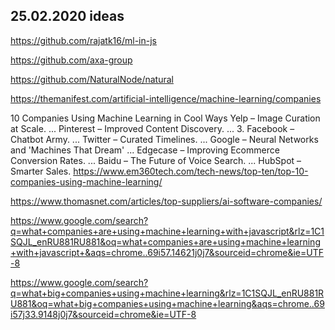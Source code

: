 ## 25.02.2020 ideas

https://github.com/rajatk16/ml-in-js

https://github.com/axa-group

https://github.com/NaturalNode/natural

https://themanifest.com/artificial-intelligence/machine-learning/companies

10 Companies Using Machine Learning in Cool Ways
Yelp – Image Curation at Scale. ...
Pinterest – Improved Content Discovery. ...
3. Facebook – Chatbot Army. ...
Twitter – Curated Timelines. ...
Google – Neural Networks and 'Machines That Dream' ...
Edgecase – Improving Ecommerce Conversion Rates. ...
Baidu – The Future of Voice Search. ...
HubSpot – Smarter Sales.
https://www.em360tech.com/tech-news/top-ten/top-10-companies-using-machine-learning/

https://www.thomasnet.com/articles/top-suppliers/ai-software-companies/


https://www.google.com/search?q=what+companies+are+using+machine+learning+with+javascript&rlz=1C1SQJL_enRU881RU881&oq=what+companies+are+using+machine+learning+with+javascript+&aqs=chrome..69i57.14621j0j7&sourceid=chrome&ie=UTF-8

https://www.google.com/search?q=what+big+companies+using+machine+learning&rlz=1C1SQJL_enRU881RU881&oq=what+big+companies+using+machine+learning&aqs=chrome..69i57j33.9148j0j7&sourceid=chrome&ie=UTF-8

